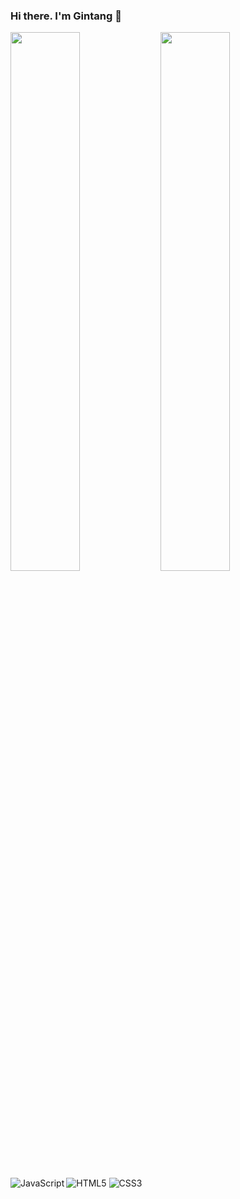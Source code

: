 ### Hi there. I'm Gintang 👋
<img align="left" width="47%" src="https://github-readme-stats.vercel.app/api?username=anuraghazra&show_icons=true&bg_color=00000000">
<img align="left" width="47%" src="https://github-readme-stats.vercel.app/api/top-langs/?username=DivineGintang&layout=compact">
<img  align="left"alt="JavaScript" src="https://img.shields.io/badge/javascript-%23323330.svg?style=for-the-badge&logo=javascript&logoColor=%23F7DF1E"/>
<img  alt="HTML5" src="https://img.shields.io/badge/HTML5-%23E34F26.svg?style=for-the-badge&logo=html5&logoColor=white"/>
<img  alt="CSS3" src="https://img.shields.io/badge/css3-%231572B6.svg?style=for-the-badge&logo=css3&logoColor=%white"/>

